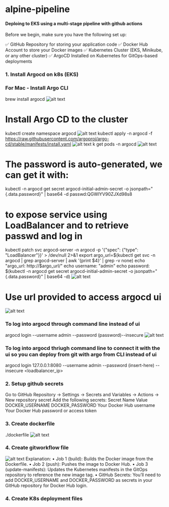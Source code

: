 # alpine-pipeline
#### Deploing to EKS using a multi-stage pipeline with github actions 
Before we begin, make sure you have the following set up:

✅ GitHub Repository for storing your application code
✅ Docker Hub Account to store your Docker images
✅ Kubernetes Cluster (EKS, Minikube, or any other cluster)
✅ ArgoCD Installed on Kubernetes for GitOps-based deployments


### 1. Install Argocd on k8s (EKS)
### For Mac - Install Argo CLI 
brew install argocd
![alt text](<screenshots/Screenshot 2025-03-18 at 6.27.50 PM.png>)

# Install Argo CD to the cluster
kubectl create namespace argocd
![alt text](<screenshots/Screenshot 2025-03-18 at 6.29.57 PM.png>)
kubectl apply -n argocd -f https://raw.githubusercontent.com/argoproj/argo-cd/stable/manifests/install.yaml
![alt text](<screenshots/Screenshot 2025-03-18 at 6.31.48 PM.png>)
k get pods -n argocd
![alt text](<screenshots/Screenshot 2025-03-18 at 6.34.09 PM.png>)

# The password is auto-generated, we can get it with:
kubectl -n argocd get secret argocd-initial-admin-secret -o jsonpath="{.data.password}" | base64 -d
passwd:QGWlYV90ZJXd98s8

# to expose service using LoadBalancer and to retrieve passwd and log in 
kubectl patch svc argocd-server -n argocd -p '{"spec": {"type": "LoadBalancer"}}' > /dev/null 2>&1 
export argo_url=$(kubectl get svc -n argocd | grep argocd-server | awk '{print $4}' | grep -v none)
echo "argo_url: http://$argo_url/"
echo username: "admin"
echo password: $(kubectl -n argocd get secret argocd-initial-admin-secret -o jsonpath="{.data.password}" | base64 -d)
![alt text](<screenshotsScreenshot 2025-03-18 at 6.36.32 PM.png>)

# Use url provided to access argocd ui
![alt text](<screenshots/Screenshot 2025-03-18 at 6.39.10 PM.png>)

### To log into argocd through command line  instead of ui
argocd login --username admin --password (password)--insecure
![alt text](<Screenshot 2025-03-18 at 6.46.43 PM.png>)

### To log into argocd thriugh command line to connect it with the ui so you can deploy from git with argo from CLI instead of ui
argocd login 127.0.0.1:8080 --username admin --password (insert-here) --insecure <loadbalancer_ip>


### 2. Setup github secrets 
Go to GitHub Repository → Settings → Secrets and Variables → Actions → New repository secret
Add the following secrets:
Secret Name           Value
DOCKER_USERNAME       DOCKER_PASSWORD
Your Docker Hub username
Your Docker Hub password or access token

### 3. Create dockerfile
./dockerfile 
![alt text](<Screenshot 2025-03-18 at 9.30.02 PM.png>)

### 4. Create gitworkflow file 
![alt text](<Screenshot 2025-03-18 at 9.34.45 PM.png>)
Explanation:
	•	Job 1 (build): Builds the Docker image from the Dockerfile.
	•	Job 2 (push): Pushes the image to Docker Hub.
	•	Job 3 (update-manifests): Updates the Kubernetes manifests in the GitOps repository to reference the new image tag.
	•	GitHub Secrets: You’ll need to add DOCKER_USERNAME and DOCKER_PASSWORD as secrets in your GitHub repository for Docker Hub login.


### 4. Create K8s deployment files





